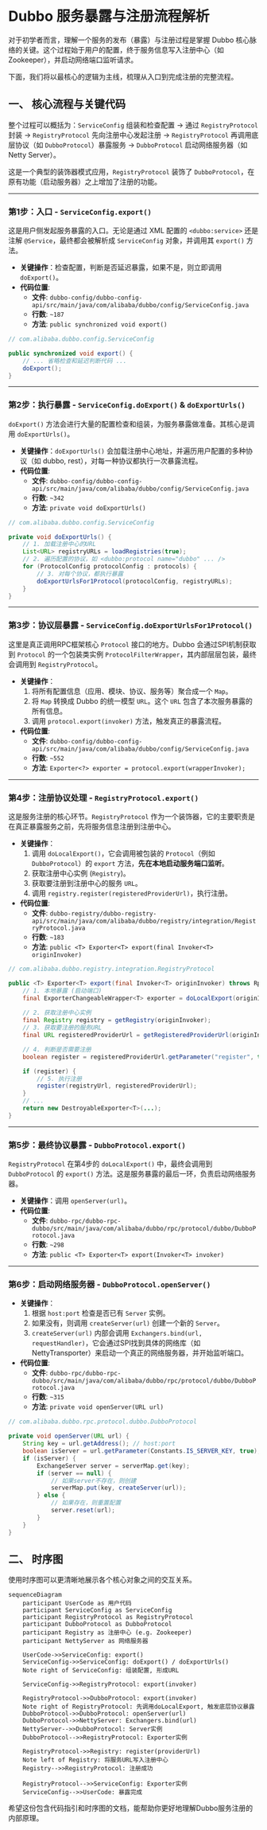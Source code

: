 
# Dubbo 服务暴露与注册流程解析

对于初学者而言，理解一个服务的发布（暴露）与注册过程是掌握 Dubbo 核心脉络的关键。这个过程始于用户的配置，终于服务信息写入注册中心（如 Zookeeper），并启动网络端口监听请求。

下面，我们将以最核心的逻辑为主线，梳理从入口到完成注册的完整流程。

## 一、 核心流程与关键代码

整个过程可以概括为：`ServiceConfig` 组装和检查配置 -> 通过 `RegistryProtocol` 封装 -> `RegistryProtocol` 先向注册中心发起注册 -> `RegistryProtocol` 再调用底层协议（如 `DubboProtocol`）暴露服务 -> `DubboProtocol` 启动网络服务器（如 Netty Server）。

这是一个典型的装饰器模式应用，`RegistryProtocol` 装饰了 `DubboProtocol`，在原有功能（启动服务器）之上增加了注册的功能。

---

### **第1步：入口 - `ServiceConfig.export()`**

这是用户侧发起服务暴露的入口。无论是通过 XML 配置的 `<dubbo:service>` 还是注解 `@Service`，最终都会被解析成 `ServiceConfig` 对象，并调用其 `export()` 方法。

- **关键操作**：检查配置，判断是否延迟暴露，如果不是，则立即调用 `doExport()`。
- **代码位置**:
  - **文件**: `dubbo-config/dubbo-config-api/src/main/java/com/alibaba/dubbo/config/ServiceConfig.java`
  - **行数**: `~187`
  - **方法**: `public synchronized void export()`

```java
// com.alibaba.dubbo.config.ServiceConfig

public synchronized void export() {
    // ... 省略检查和延迟判断代码 ...
    doExport();
}
```

---

### **第2步：执行暴露 - `ServiceConfig.doExport()` & `doExportUrls()`**

`doExport()` 方法会进行大量的配置检查和组装，为服务暴露做准备。其核心是调用 `doExportUrls()`。

- **关键操作**：`doExportUrls()` 会加载注册中心地址，并遍历用户配置的多种协议（如 dubbo, rest），对每一种协议都执行一次暴露流程。
- **代码位置**:
  - **文件**: `dubbo-config/dubbo-config-api/src/main/java/com/alibaba/dubbo/config/ServiceConfig.java`
  - **行数**: `~342`
  - **方法**: `private void doExportUrls()`

```java
// com.alibaba.dubbo.config.ServiceConfig

private void doExportUrls() {
    // 1. 加载注册中心的URL
    List<URL> registryURLs = loadRegistries(true);
    // 2. 遍历配置的协议，如 <dubbo:protocol name="dubbo" ... />
    for (ProtocolConfig protocolConfig : protocols) {
        // 3. 对每个协议，都执行暴露
        doExportUrlsFor1Protocol(protocolConfig, registryURLs);
    }
}
```

---

### **第3步：协议层暴露 - `ServiceConfig.doExportUrlsFor1Protocol()`**

这里是真正调用RPC框架核心 `Protocol` 接口的地方。Dubbo 会通过SPI机制获取到 `Protocol` 的一个包装类实例 `ProtocolFilterWrapper`，其内部层层包装，最终会调用到 `RegistryProtocol`。

- **关键操作**：
    1.  将所有配置信息（应用、模块、协议、服务等）聚合成一个 `Map`。
    2.  将 `Map` 转换成 Dubbo 的统一模型 `URL`。这个 `URL` 包含了本次服务暴露的所有信息。
    3.  调用 `protocol.export(invoker)` 方法，触发真正的暴露流程。
- **代码位置**:
  - **文件**: `dubbo-config/dubbo-config-api/src/main/java/com/alibaba/dubbo/config/ServiceConfig.java`
  - **行数**: `~552`
  - **方法**: `Exporter<?> exporter = protocol.export(wrapperInvoker);`

---

### **第4步：注册协议处理 - `RegistryProtocol.export()`**

这是服务注册的核心环节。`RegistryProtocol` 作为一个装饰器，它的主要职责是在真正暴露服务之前，先将服务信息注册到注册中心。

- **关键操作**：
    1.  调用 `doLocalExport()`，它会调用被包装的 `Protocol`（例如 `DubboProtocol`）的 `export` 方法，**先在本地启动服务端口监听**。
    2.  获取注册中心实例 (`Registry`)。
    3.  获取要注册到注册中心的服务 `URL`。
    4.  调用 `registry.register(registeredProviderUrl)`，执行注册。
- **代码位置**:
  - **文件**: `dubbo-registry/dubbo-registry-api/src/main/java/com/alibaba/dubbo/registry/integration/RegistryProtocol.java`
  - **行数**: `~183`
  - **方法**: `public <T> Exporter<T> export(final Invoker<T> originInvoker)`

```java
// com.alibaba.dubbo.registry.integration.RegistryProtocol

public <T> Exporter<T> export(final Invoker<T> originInvoker) throws RpcException {
    // 1. 本地暴露 (启动端口)
    final ExporterChangeableWrapper<T> exporter = doLocalExport(originInvoker);
    
    // 2. 获取注册中心实例
    final Registry registry = getRegistry(originInvoker);
    // 3. 获取要注册的服务URL
    final URL registeredProviderUrl = getRegisteredProviderUrl(originInvoker);

    // 4. 判断是否需要注册
    boolean register = registeredProviderUrl.getParameter("register", true);

    if (register) {
        // 5. 执行注册
        register(registryUrl, registeredProviderUrl);
    }
    // ...
    return new DestroyableExporter<T>(...);
}
```

---

### **第5步：最终协议暴露 - `DubboProtocol.export()`**

`RegistryProtocol` 在第4步的 `doLocalExport()` 中，最终会调用到 `DubboProtocol` 的 `export()` 方法。这是服务暴露的最后一环，负责启动网络服务器。

- **关键操作**：调用 `openServer(url)`。
- **代码位置**:
  - **文件**: `dubbo-rpc/dubbo-rpc-dubbo/src/main/java/com/alibaba/dubbo/rpc/protocol/dubbo/DubboProtocol.java`
  - **行数**: `~298`
  - **方法**: `public <T> Exporter<T> export(Invoker<T> invoker)`

---

### **第6步：启动网络服务器 - `DubboProtocol.openServer()`**

- **关键操作**：
    1.  根据 `host:port` 检查是否已有 `Server` 实例。
    2.  如果没有，则调用 `createServer(url)` 创建一个新的 `Server`。
    3.  `createServer(url)` 内部会调用 `Exchangers.bind(url, requestHandler)`，它会通过SPI找到具体的网络库（如NettyTransporter）来启动一个真正的网络服务器，并开始监听端口。
- **代码位置**:
  - **文件**: `dubbo-rpc/dubbo-rpc-dubbo/src/main/java/com/alibaba/dubbo/rpc/protocol/dubbo/DubboProtocol.java`
  - **行数**: `~315`
  - **方法**: `private void openServer(URL url)`

```java
// com.alibaba.dubbo.rpc.protocol.dubbo.DubboProtocol

private void openServer(URL url) {
    String key = url.getAddress(); // host:port
    boolean isServer = url.getParameter(Constants.IS_SERVER_KEY, true);
    if (isServer) {
        ExchangeServer server = serverMap.get(key);
        if (server == null) {
            // 如果server不存在，则创建
            serverMap.put(key, createServer(url));
        } else {
            // 如果存在，则重置配置
            server.reset(url);
        }
    }
}
```

## 二、 时序图

使用时序图可以更清晰地展示各个核心对象之间的交互关系。

```mermaid
sequenceDiagram
    participant UserCode as 用户代码
    participant ServiceConfig as ServiceConfig
    participant RegistryProtocol as RegistryProtocol
    participant DubboProtocol as DubboProtocol
    participant Registry as 注册中心 (e.g. Zookeeper)
    participant NettyServer as 网络服务器

    UserCode->>ServiceConfig: export()
    ServiceConfig->>ServiceConfig: doExport() / doExportUrls()
    Note right of ServiceConfig: 组装配置, 形成URL
    
    ServiceConfig->>RegistryProtocol: export(invoker)
    
    RegistryProtocol->>DubboProtocol: export(invoker)
    Note right of RegistryProtocol: 先调用doLocalExport, 触发底层协议暴露
    DubboProtocol->>DubboProtocol: openServer(url)
    DubboProtocol->>NettyServer: Exchangers.bind(url)
    NettyServer-->>DubboProtocol: Server实例
    DubboProtocol-->>RegistryProtocol: Exporter实例
    
    RegistryProtocol->>Registry: register(providerUrl)
    Note left of Registry: 将服务URL写入注册中心
    Registry-->>RegistryProtocol: 注册成功
    
    RegistryProtocol-->>ServiceConfig: Exporter实例
    ServiceConfig-->>UserCode: 暴露完成

```

希望这份包含代码指引和时序图的文档，能帮助你更好地理解Dubbo服务注册的内部原理。
